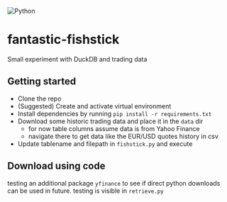 ![Python](https://img.shields.io/badge/Python-3776AB?style=for-the-badge&logo=python&logoColor=white)

# fantastic-fishstick

Small experiment with DuckDB and trading data

## Getting started 

- Clone the repo
- (Suggested) Create and activate virtual environment
- Install dependencies by running `pip install -r requirements.txt`
- Download some historic trading data and place it in the `data` dir 
    - for now table columns assume data is from Yahoo Finance
    - navigate there to get data like the EUR/USD quotes history in csv
- Update tablename and filepath in `fishstick.py` and execute 

## Download using code 

testing an additional package `yfinance` to see if direct python downloads can be used in future.
testing is visible in `retrieve.py` 
